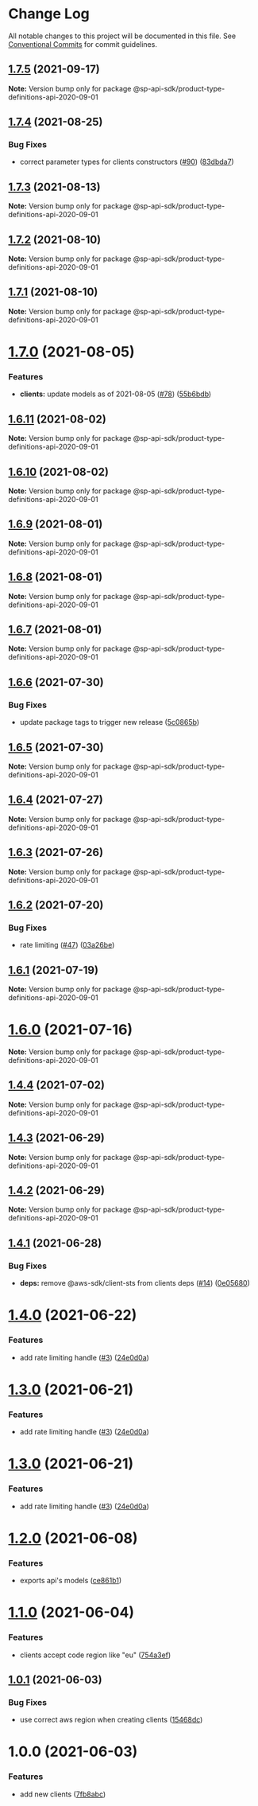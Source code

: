 # Change Log

All notable changes to this project will be documented in this file.
See [Conventional Commits](https://conventionalcommits.org) for commit guidelines.

## [1.7.5](https://github.com/bizon/selling-partner-api-sdk/compare/@sp-api-sdk/product-type-definitions-api-2020-09-01@1.7.4...@sp-api-sdk/product-type-definitions-api-2020-09-01@1.7.5) (2021-09-17)

**Note:** Version bump only for package @sp-api-sdk/product-type-definitions-api-2020-09-01





## [1.7.4](https://github.com/bizon/selling-partner-api-sdk/compare/@sp-api-sdk/product-type-definitions-api-2020-09-01@1.7.3...@sp-api-sdk/product-type-definitions-api-2020-09-01@1.7.4) (2021-08-25)


### Bug Fixes

* correct parameter types for clients constructors ([#90](https://github.com/bizon/selling-partner-api-sdk/issues/90)) ([83dbda7](https://github.com/bizon/selling-partner-api-sdk/commit/83dbda70ff50d1949ac2ead792fab6fde2b5b527))





## [1.7.3](https://github.com/bizon/selling-partner-api-sdk/compare/@sp-api-sdk/product-type-definitions-api-2020-09-01@1.7.2...@sp-api-sdk/product-type-definitions-api-2020-09-01@1.7.3) (2021-08-13)

**Note:** Version bump only for package @sp-api-sdk/product-type-definitions-api-2020-09-01





## [1.7.2](https://github.com/bizon/selling-partner-api-sdk/compare/@sp-api-sdk/product-type-definitions-api-2020-09-01@1.7.1...@sp-api-sdk/product-type-definitions-api-2020-09-01@1.7.2) (2021-08-10)

**Note:** Version bump only for package @sp-api-sdk/product-type-definitions-api-2020-09-01





## [1.7.1](https://github.com/bizon/selling-partner-api-sdk/compare/@sp-api-sdk/product-type-definitions-api-2020-09-01@1.7.0...@sp-api-sdk/product-type-definitions-api-2020-09-01@1.7.1) (2021-08-10)

**Note:** Version bump only for package @sp-api-sdk/product-type-definitions-api-2020-09-01





# [1.7.0](https://github.com/bizon/selling-partner-api-sdk/compare/@sp-api-sdk/product-type-definitions-api-2020-09-01@1.6.11...@sp-api-sdk/product-type-definitions-api-2020-09-01@1.7.0) (2021-08-05)


### Features

* **clients:** update models as of 2021-08-05 ([#78](https://github.com/bizon/selling-partner-api-sdk/issues/78)) ([55b6bdb](https://github.com/bizon/selling-partner-api-sdk/commit/55b6bdbefa4fe08efa5942348eb9931f55879db0))





## [1.6.11](https://github.com/bizon/selling-partner-api-sdk/compare/@sp-api-sdk/product-type-definitions-api-2020-09-01@1.6.10...@sp-api-sdk/product-type-definitions-api-2020-09-01@1.6.11) (2021-08-02)

**Note:** Version bump only for package @sp-api-sdk/product-type-definitions-api-2020-09-01





## [1.6.10](https://github.com/bizon/selling-partner-api-sdk/compare/@sp-api-sdk/product-type-definitions-api-2020-09-01@1.6.9...@sp-api-sdk/product-type-definitions-api-2020-09-01@1.6.10) (2021-08-02)

**Note:** Version bump only for package @sp-api-sdk/product-type-definitions-api-2020-09-01





## [1.6.9](https://github.com/bizon/selling-partner-api-sdk/compare/@sp-api-sdk/product-type-definitions-api-2020-09-01@1.6.8...@sp-api-sdk/product-type-definitions-api-2020-09-01@1.6.9) (2021-08-01)

**Note:** Version bump only for package @sp-api-sdk/product-type-definitions-api-2020-09-01





## [1.6.8](https://github.com/bizon/selling-partner-api-sdk/compare/@sp-api-sdk/product-type-definitions-api-2020-09-01@1.6.7...@sp-api-sdk/product-type-definitions-api-2020-09-01@1.6.8) (2021-08-01)

**Note:** Version bump only for package @sp-api-sdk/product-type-definitions-api-2020-09-01





## [1.6.7](https://github.com/bizon/selling-partner-api-sdk/compare/@sp-api-sdk/product-type-definitions-api-2020-09-01@1.6.6...@sp-api-sdk/product-type-definitions-api-2020-09-01@1.6.7) (2021-08-01)

**Note:** Version bump only for package @sp-api-sdk/product-type-definitions-api-2020-09-01





## [1.6.6](https://github.com/bizon/selling-partner-api-sdk/compare/@sp-api-sdk/product-type-definitions-api-2020-09-01@1.6.5...@sp-api-sdk/product-type-definitions-api-2020-09-01@1.6.6) (2021-07-30)


### Bug Fixes

* update package tags to trigger new release ([5c0865b](https://github.com/bizon/selling-partner-api-sdk/commit/5c0865b5b729d5ca0d42f5e77332af77bfd974af))





## [1.6.5](https://github.com/bizon/selling-partner-api-sdk/compare/@sp-api-sdk/product-type-definitions-api-2020-09-01@1.6.4...@sp-api-sdk/product-type-definitions-api-2020-09-01@1.6.5) (2021-07-30)

**Note:** Version bump only for package @sp-api-sdk/product-type-definitions-api-2020-09-01





## [1.6.4](https://github.com/bizon/selling-partner-api-sdk/compare/@sp-api-sdk/product-type-definitions-api-2020-09-01@1.6.3...@sp-api-sdk/product-type-definitions-api-2020-09-01@1.6.4) (2021-07-27)

**Note:** Version bump only for package @sp-api-sdk/product-type-definitions-api-2020-09-01





## [1.6.3](https://github.com/bizon/selling-partner-api-sdk/compare/@sp-api-sdk/product-type-definitions-api-2020-09-01@1.6.2...@sp-api-sdk/product-type-definitions-api-2020-09-01@1.6.3) (2021-07-26)

**Note:** Version bump only for package @sp-api-sdk/product-type-definitions-api-2020-09-01





## [1.6.2](https://github.com/bizon/selling-partner-api-sdk/compare/@sp-api-sdk/product-type-definitions-api-2020-09-01@1.6.1...@sp-api-sdk/product-type-definitions-api-2020-09-01@1.6.2) (2021-07-20)


### Bug Fixes

* rate limiting ([#47](https://github.com/bizon/selling-partner-api-sdk/issues/47)) ([03a26be](https://github.com/bizon/selling-partner-api-sdk/commit/03a26be41e7812f1d616927421541c67a774bf23))





## [1.6.1](https://github.com/bizon/selling-partner-api-sdk/compare/@sp-api-sdk/product-type-definitions-api-2020-09-01@1.6.0...@sp-api-sdk/product-type-definitions-api-2020-09-01@1.6.1) (2021-07-19)

**Note:** Version bump only for package @sp-api-sdk/product-type-definitions-api-2020-09-01





# [1.6.0](https://github.com/bizon/selling-partner-api-sdk/compare/@sp-api-sdk/product-type-definitions-api-2020-09-01@1.4.4...@sp-api-sdk/product-type-definitions-api-2020-09-01@1.6.0) (2021-07-16)

**Note:** Version bump only for package @sp-api-sdk/product-type-definitions-api-2020-09-01





## [1.4.4](https://github.com/bizon/selling-partner-api-sdk/compare/@sp-api-sdk/product-type-definitions-api-2020-09-01@1.4.3...@sp-api-sdk/product-type-definitions-api-2020-09-01@1.4.4) (2021-07-02)

**Note:** Version bump only for package @sp-api-sdk/product-type-definitions-api-2020-09-01





## [1.4.3](https://github.com/bizon/selling-partner-api-sdk/compare/@sp-api-sdk/product-type-definitions-api-2020-09-01@1.4.2...@sp-api-sdk/product-type-definitions-api-2020-09-01@1.4.3) (2021-06-29)

**Note:** Version bump only for package @sp-api-sdk/product-type-definitions-api-2020-09-01





## [1.4.2](https://github.com/bizon/selling-partner-api-sdk/compare/@sp-api-sdk/product-type-definitions-api-2020-09-01@1.4.1...@sp-api-sdk/product-type-definitions-api-2020-09-01@1.4.2) (2021-06-29)

**Note:** Version bump only for package @sp-api-sdk/product-type-definitions-api-2020-09-01





## [1.4.1](https://github.com/bizon/selling-partner-api-sdk/compare/@sp-api-sdk/product-type-definitions-api-2020-09-01@1.4.0...@sp-api-sdk/product-type-definitions-api-2020-09-01@1.4.1) (2021-06-28)


### Bug Fixes

* **deps:** remove @aws-sdk/client-sts from clients deps ([#14](https://github.com/bizon/selling-partner-api-sdk/issues/14)) ([0e05680](https://github.com/bizon/selling-partner-api-sdk/commit/0e056808c6df8aef4059aafc57c8797f717cce49))





# [1.4.0](https://github.com/bizon/selling-partner-api-sdk/compare/@sp-api-sdk/product-type-definitions-api-2020-09-01@1.2.0...@sp-api-sdk/product-type-definitions-api-2020-09-01@1.4.0) (2021-06-22)


### Features

* add rate limiting handle ([#3](https://github.com/bizon/selling-partner-api-sdk/issues/3)) ([24e0d0a](https://github.com/bizon/selling-partner-api-sdk/commit/24e0d0a7e7795b2ed72a7ed7163e52e469630f08))





# [1.3.0](https://github.com/bizon/selling-partner-api-sdk/compare/@sp-api-sdk/product-type-definitions-api-2020-09-01@1.2.0...@sp-api-sdk/product-type-definitions-api-2020-09-01@1.3.0) (2021-06-21)


### Features

* add rate limiting handle ([#3](https://github.com/bizon/selling-partner-api-sdk/issues/3)) ([24e0d0a](https://github.com/bizon/selling-partner-api-sdk/commit/24e0d0a7e7795b2ed72a7ed7163e52e469630f08))





# [1.3.0](https://github.com/bizon/selling-partner-api-sdk/compare/@sp-api-sdk/product-type-definitions-api-2020-09-01@1.2.0...@sp-api-sdk/product-type-definitions-api-2020-09-01@1.3.0) (2021-06-21)


### Features

* add rate limiting handle ([#3](https://github.com/bizon/selling-partner-api-sdk/issues/3)) ([24e0d0a](https://github.com/bizon/selling-partner-api-sdk/commit/24e0d0a7e7795b2ed72a7ed7163e52e469630f08))





# [1.2.0](https://github.com/bizon/selling-partner-api-sdk/compare/@sp-api-sdk/product-type-definitions-api-2020-09-01@1.1.0...@sp-api-sdk/product-type-definitions-api-2020-09-01@1.2.0) (2021-06-08)


### Features

* exports api's models ([ce861b1](https://github.com/bizon/selling-partner-api-sdk/commit/ce861b1eca84b257978a2755d8fbaa5a8b821ad2))





# [1.1.0](https://github.com/bizon/selling-partner-api-sdk/compare/@sp-api-sdk/product-type-definitions-api-2020-09-01@1.0.1...@sp-api-sdk/product-type-definitions-api-2020-09-01@1.1.0) (2021-06-04)


### Features

* clients accept code region like "eu" ([754a3ef](https://github.com/bizon/selling-partner-api-sdk/commit/754a3ef3e344a3df4d16fd64c365c2971b9f007a))





## [1.0.1](https://github.com/bizon/selling-partner-api-sdk/compare/@sp-api-sdk/product-type-definitions-api-2020-09-01@1.0.0...@sp-api-sdk/product-type-definitions-api-2020-09-01@1.0.1) (2021-06-03)


### Bug Fixes

* use correct aws region when creating clients ([15468dc](https://github.com/bizon/selling-partner-api-sdk/commit/15468dc1fa7bf1a85bd69ebc2f3764ce7fc6a9b8))





# 1.0.0 (2021-06-03)


### Features

* add new clients ([7fb8abc](https://github.com/bizon/selling-partner-api-sdk/commit/7fb8abcd9b8a6fd06ca6d44dd3608e8ade1779fd))
